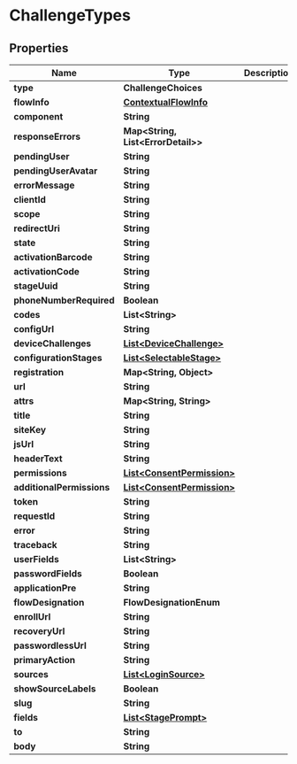 

# ChallengeTypes


## Properties

| Name | Type | Description | Notes |
|------------ | ------------- | ------------- | -------------|
|**type** | **ChallengeChoices** |  |  |
|**flowInfo** | [**ContextualFlowInfo**](ContextualFlowInfo.md) |  |  [optional] |
|**component** | **String** |  |  [optional] |
|**responseErrors** | **Map&lt;String, List&lt;ErrorDetail&gt;&gt;** |  |  [optional] |
|**pendingUser** | **String** |  |  |
|**pendingUserAvatar** | **String** |  |  |
|**errorMessage** | **String** |  |  [optional] |
|**clientId** | **String** |  |  |
|**scope** | **String** |  |  |
|**redirectUri** | **String** |  |  |
|**state** | **String** |  |  |
|**activationBarcode** | **String** |  |  |
|**activationCode** | **String** |  |  |
|**stageUuid** | **String** |  |  |
|**phoneNumberRequired** | **Boolean** |  |  [optional] |
|**codes** | **List&lt;String&gt;** |  |  |
|**configUrl** | **String** |  |  |
|**deviceChallenges** | [**List&lt;DeviceChallenge&gt;**](DeviceChallenge.md) |  |  |
|**configurationStages** | [**List&lt;SelectableStage&gt;**](SelectableStage.md) |  |  |
|**registration** | **Map&lt;String, Object&gt;** |  |  |
|**url** | **String** |  |  |
|**attrs** | **Map&lt;String, String&gt;** |  |  |
|**title** | **String** |  |  [optional] |
|**siteKey** | **String** |  |  |
|**jsUrl** | **String** |  |  |
|**headerText** | **String** |  |  [optional] |
|**permissions** | [**List&lt;ConsentPermission&gt;**](ConsentPermission.md) |  |  |
|**additionalPermissions** | [**List&lt;ConsentPermission&gt;**](ConsentPermission.md) |  |  |
|**token** | **String** |  |  |
|**requestId** | **String** |  |  |
|**error** | **String** |  |  [optional] |
|**traceback** | **String** |  |  [optional] |
|**userFields** | **List&lt;String&gt;** |  |  |
|**passwordFields** | **Boolean** |  |  |
|**applicationPre** | **String** |  |  [optional] |
|**flowDesignation** | **FlowDesignationEnum** |  |  |
|**enrollUrl** | **String** |  |  [optional] |
|**recoveryUrl** | **String** |  |  [optional] |
|**passwordlessUrl** | **String** |  |  [optional] |
|**primaryAction** | **String** |  |  |
|**sources** | [**List&lt;LoginSource&gt;**](LoginSource.md) |  |  [optional] |
|**showSourceLabels** | **Boolean** |  |  |
|**slug** | **String** |  |  |
|**fields** | [**List&lt;StagePrompt&gt;**](StagePrompt.md) |  |  |
|**to** | **String** |  |  |
|**body** | **String** |  |  |



